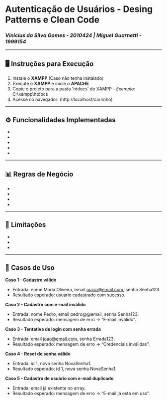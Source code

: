 # Autenticação de Usuários - Desing Patterns e Clean Code
### *Vinicius da Silva Gomes - 2010424 | Miguel Guarnetti - 1999154*
----
## 🖥 Instruções para Execução
1. Instale o **XAMPP** (Caso não tenha instalado)
2. Execute o **XAMPP** e inicie o **APACHE**
3. Copie o projeto para a pasta 'htdocs' do XAMPP - *Exemplo:* C:\xampp\htdocs
4. Acesse no navegador: (http://localhost/carrinho)
----
## ⚙ Funcionalidades Implementadas
-  
- 
- 
- 
- 
----
## 📊 Regras de Negócio
- 
- 
- 
- 
----
## 🛑 Limitações
- 
- 
- 
----
## 🚧 Casos de Uso
**Caso 1 - Cadastro válido** 
- Entrada: nome Maria Oliveira, email maria@email.com, senha Senha123.
- Resultado esperado: usuário cadastrado com sucesso.

**Caso 2 - Cadastro com e-mail inválido** 
- Entrada: nome Pedro, email pedro@@email, senha Senha123.
- Resultado esperado: mensagem de erro → “E-mail inválido”.

**Caso 3 - Tentativa de login com senha errada**
- Entrada: email joao@email.com, senha Errada123.
- Resultado esperado: mensagem de erro → “Credenciais inválidas”.

**Caso 4 - Reset de senha válido**
- Entrada: id 1, nova senha NovaSenha1.
- Resultado esperado: id 1, nova senha NovaSenha1.

**Caso 5 - Cadastro de usuário com e-mail duplicado**
- Entrada: email já existente no array.
- Resultado esperado: mensagem de erro → “E-mail já está em uso”.
